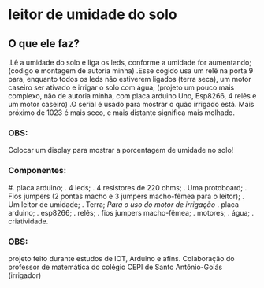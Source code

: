 # leitor de umidade do solo
## O que ele faz?
 .Lê a umidade do solo e liga os leds, conforme a umidade for aumentando;(código e montagem de autoria minha)
 .Esse cógido usa um relê na porta 9 para, enquanto todos os leds não estiverem ligados (terra seca), um motor caseiro ser ativado e irrigar o solo com água;
 (projeto um pouco mais complexo, não de autoria minha, com placa arduino Uno, Esp8266, 4 relês e um motor caseiro)
 .O serial é usado para mostrar o quão  irrigado está. Mais próximo de 1023 é mais seco, e  mais distante significa mais molhado.
 ### OBS: 
  Colocar um display para mostrar a porcentagem de umidade no solo!
 ### Componentes:
  #. placa arduino;
  . 4 leds;
  . 4 resistores de 220 ohms;
  . Uma protoboard;
  . Fios jumpers (2 pontas macho e 3 jumpers macho-fêmea para o leitor);
  . Um leitor de umidade;
  . Terra;
  *Para o uso do motor de irrigação*
  . placa arduino;
  . esp8266;
  . relês;
  . fios jumpers macho-fêmea;
  . motores;
  . água;
  . criatividade.
 ### OBS:
  projeto feito durante estudos de IOT, Arduino e afins. Colaboração do professor de matemática do colégio CEPI de Santo Antônio-Goiás (irrigador)
  
  
